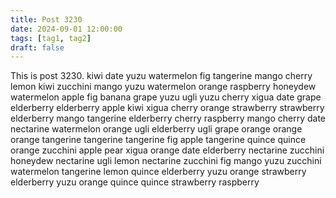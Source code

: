 ```yaml
---
title: Post 3230
date: 2024-09-01 12:00:00
tags: [tag1, tag2]
draft: false
---
```

This is post 3230.
kiwi
date
yuzu
watermelon
fig
tangerine
mango
cherry
lemon
kiwi
zucchini
mango
yuzu
watermelon
orange
raspberry
honeydew
watermelon
apple
fig
banana
grape
yuzu
ugli
yuzu
cherry
xigua
date
grape
elderberry
elderberry
apple
kiwi
xigua
cherry
orange
strawberry
strawberry
elderberry
mango
tangerine
elderberry
cherry
raspberry
mango
cherry
date
nectarine
watermelon
orange
ugli
elderberry
ugli
grape
orange
orange
orange
tangerine
tangerine
tangerine
fig
apple
tangerine
quince
quince
orange
zucchini
apple
pear
xigua
orange
date
elderberry
nectarine
zucchini
honeydew
nectarine
ugli
lemon
nectarine
zucchini
fig
mango
yuzu
zucchini
watermelon
tangerine
lemon
quince
elderberry
yuzu
orange
strawberry
elderberry
yuzu
orange
quince
quince
strawberry
raspberry

